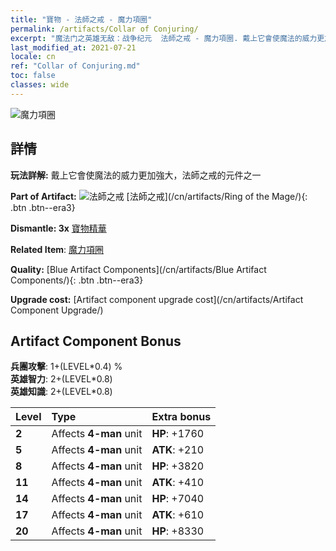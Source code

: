 ```yaml
---
title: "寶物 - 法師之戒 - 魔力項圈"
permalink: /artifacts/Collar of Conjuring/
excerpt: "魔法门之英雄无敌：战争纪元  法師之戒 - 魔力項圈. 戴上它會使魔法的威力更加強大，法師之戒的元件之一"
last_modified_at: 2021-07-21
locale: cn
ref: "Collar of Conjuring.md"
toc: false
classes: wide
---
```


 ![魔力項圈](/images/t/artifact_40221.png)



## 詳情

 **玩法詳解:** 戴上它會使魔法的威力更加強大，法師之戒的元件之一

 **Part of Artifact:** ![法師之戒](/images/t/icon_artifact_22.png) [法師之戒](/cn/artifacts/Ring of the Mage/){: .btn .btn--era3}

 **Dismantle: 3x** [寶物精華](/cn/Items/con_905/)

 **Related Item**: [魔力項圈](/cn/Items/art_115/)

 **Quality:** [Blue Artifact Components](/cn/artifacts/Blue Artifact Components/){: .btn .btn--era3}

 **Upgrade cost:** [Artifact component upgrade cost](/cn/artifacts/Artifact Component Upgrade/)

## Artifact Component Bonus

  **兵團攻擊**: 1+(LEVEL\*0.4) %<br/>**英雄智力**: 2+(LEVEL\*0.8)<br/>**英雄知識**: 2+(LEVEL\*0.8)

  |  Level  | Type |    Extra bonus  | 
  |:--------|:-----|:----------------| 
  | **2** | Affects **4-man** unit | **HP**: +1760 | 
  | **5** | Affects **4-man** unit | **ATK**: +210 | 
  | **8** | Affects **4-man** unit | **HP**: +3820 | 
  | **11** | Affects **4-man** unit | **ATK**: +410 | 
  | **14** | Affects **4-man** unit | **HP**: +7040 | 
  | **17** | Affects **4-man** unit | **ATK**: +610 | 
  | **20** | Affects **4-man** unit | **HP**: +8330 | 
